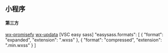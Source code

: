 ## 小程序

#### 第三方
[wx-promisefy](https://github.com/youngjuning/wx-promise-pro)
[wx-updata](https://github.com/SHERlocked93/wx-updata)
[VSC easy sass]
"easysass.formats": [
  {
    "format": "expanded",
    "extension": ".wxss"
  },
  {
    "format": "compressed",
    "extension": ".min.wxss"
  }
]